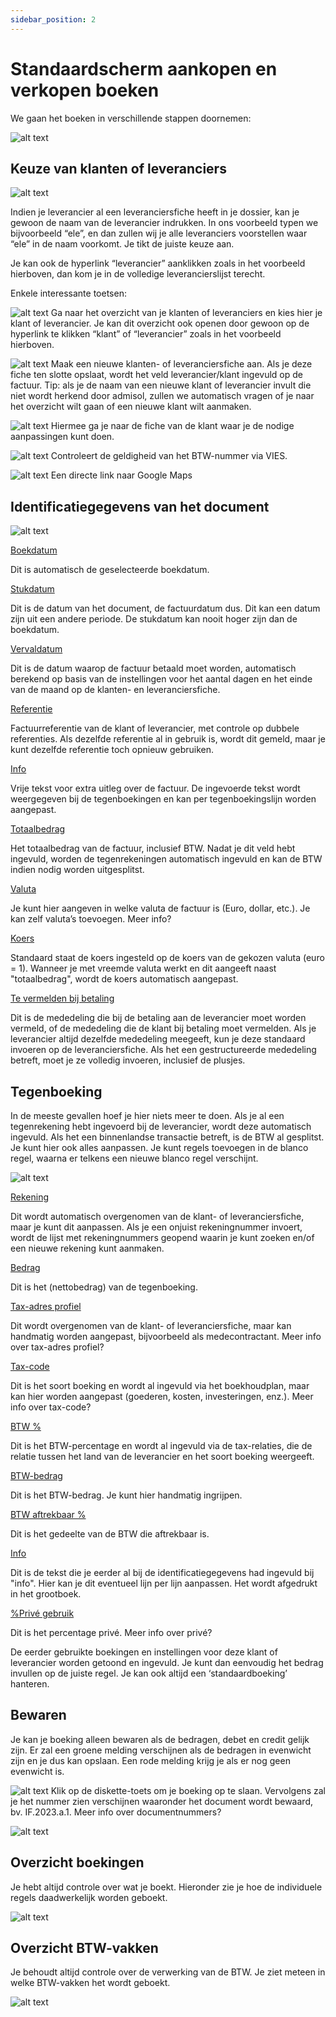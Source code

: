 ```yaml
---
sidebar_position: 2
---
```


# Standaardscherm aankopen en verkopen boeken

We gaan het boeken in verschillende stappen doornemen:

![alt text](../../../../resources/documentboeken/image-3.png)

## Keuze van klanten of leveranciers

![alt text](../../../../resources/documentboeken/image-4.png)

Indien je leverancier al een leveranciersfiche heeft in je dossier, kan je gewoon de naam van de leverancier indrukken. In ons voorbeeld typen we bijvoorbeeld “ele”, en dan zullen wij je alle leveranciers voorstellen waar “ele” in de naam voorkomt. Je tikt de juiste keuze aan.

Je kan ook de hyperlink “leverancier” aanklikken zoals in het voorbeeld hierboven, dan kom je in de volledige leverancierslijst terecht. 

Enkele interessante toetsen: 

![alt text](../../../../resources/documentboeken/image-5.png) Ga naar het overzicht van je klanten of leveranciers en kies hier je klant of leverancier. Je kan dit overzicht ook openen door gewoon op de hyperlink te klikken “klant” of “leverancier” zoals in het voorbeeld hierboven.

![alt text](../../../../resources/documentboeken/image-6.png) Maak een nieuwe klanten- of leveranciersfiche aan. Als je deze fiche ten slotte opslaat, wordt het veld leverancier/klant ingevuld op de factuur.
Tip: als je de naam van een nieuwe klant of leverancier invult die niet wordt herkend door admisol, zullen we automatisch vragen of je naar het overzicht wilt gaan of een nieuwe klant wilt aanmaken.

![alt text](../../../../resources/documentboeken/image-7.png) Hiermee ga je naar de fiche van de klant waar je de nodige aanpassingen kunt doen.

![alt text](../../../../resources/documentboeken/image-8.png) Controleert de geldigheid van het BTW-nummer via VIES.

![alt text](../../../../resources/documentboeken/image-9.png) Een directe link naar Google Maps


## Identificatiegegevens van het document

![alt text](../../../../resources/documentboeken/image-10.png)

<u>Boekdatum</u>

Dit is automatisch de geselecteerde boekdatum. 

<u>Stukdatum</u>

Dit is de datum van het document, de factuurdatum dus. Dit kan een datum zijn uit een andere periode. De stukdatum kan nooit hoger zijn dan de boekdatum. 

<u>Vervaldatum</u>

Dit is de datum waarop de factuur betaald moet worden, automatisch berekend op basis van de instellingen voor het aantal dagen en het einde van de maand op de klanten- en leveranciersfiche.

<u>Referentie</u>

Factuurreferentie van de klant of leverancier, met controle op dubbele referenties. Als dezelfde referentie al in gebruik is, wordt dit gemeld, maar je kunt dezelfde referentie toch opnieuw gebruiken.

<u>Info</u>

Vrije tekst voor extra uitleg over de factuur. De ingevoerde tekst wordt weergegeven bij de tegenboekingen en kan per tegenboekingslijn worden aangepast.

<u>Totaalbedrag</u>

Het totaalbedrag van de factuur, inclusief BTW. Nadat je dit veld hebt ingevuld, worden de tegenrekeningen automatisch ingevuld en kan de BTW indien nodig worden uitgesplitst. 

<u>Valuta</u>

Je kunt hier aangeven in welke valuta de factuur is (Euro, dollar, etc.). Je kan zelf valuta’s toevoegen. Meer info?

<u>Koers</u>

Standaard staat de koers ingesteld op de koers van de gekozen valuta (euro = 1). Wanneer je met vreemde valuta werkt en dit aangeeft naast "totaalbedrag", wordt de koers automatisch aangepast.

<u>Te vermelden bij betaling</u>

Dit is de mededeling die bij de betaling aan de leverancier moet worden vermeld, of de mededeling die de klant bij betaling moet vermelden. Als je leverancier altijd dezelfde mededeling meegeeft, kun je deze standaard invoeren op de leveranciersfiche. Als het een gestructureerde mededeling betreft, moet je ze volledig invoeren, inclusief de plusjes.

## Tegenboeking

In de meeste gevallen hoef je hier niets meer te doen. Als je al een tegenrekening hebt ingevoerd bij de leverancier, wordt deze automatisch ingevuld. Als het een binnenlandse transactie betreft, is de BTW al gesplitst. Je kunt hier ook alles aanpassen. Je kunt regels toevoegen in de blanco regel, waarna er telkens een nieuwe blanco regel verschijnt.

![alt text](../../../../resources/documentboeken/image-11.png)

<u>Rekening</u>

Dit wordt automatisch overgenomen van de klant- of leveranciersfiche, maar je kunt dit aanpassen. Als je een onjuist rekeningnummer invoert, wordt de lijst met rekeningnummers geopend waarin je kunt zoeken en/of een nieuwe rekening kunt aanmaken.

<u>Bedrag</u>

Dit is het (nettobedrag) van de tegenboeking.

<u>Tax-adres profiel</u>

Dit wordt overgenomen van de klant- of leveranciersfiche, maar kan handmatig worden aangepast, bijvoorbeeld als medecontractant. Meer info over tax-adres profiel?

<u>Tax-code</u>

Dit is het soort boeking en wordt al ingevuld via het boekhoudplan, maar kan hier worden aangepast (goederen, kosten, investeringen, enz.). Meer info over tax-code?

<u>BTW %</u>

Dit is het BTW-percentage en wordt al ingevuld via de tax-relaties, die de relatie tussen het land van de leverancier en het soort boeking weergeeft.

<u>BTW-bedrag</u>

Dit is het BTW-bedrag. Je kunt hier handmatig ingrijpen.

<u>BTW aftrekbaar %</u>

Dit is het gedeelte van de BTW die aftrekbaar is.

<u>Info</u>

Dit is de tekst die je eerder al bij de identificatiegegevens had ingevuld bij "info". Hier kan je dit eventueel lijn per lijn aanpassen. Het wordt afgedrukt in het grootboek.

<u>%Privé gebruik</u>

Dit is het percentage privé. Meer info over privé?

De eerder gebruikte boekingen en instellingen voor deze klant of leverancier worden getoond en ingevuld. Je kunt dan eenvoudig het bedrag invullen op de juiste regel. Je kan ook altijd een ‘standaardboeking’ hanteren.

## Bewaren

Je kan je boeking alleen bewaren als de bedragen, debet en credit gelijk zijn. Er zal een groene melding verschijnen als de bedragen in evenwicht zijn en je dus kan opslaan. Een rode melding krijg je als er nog geen evenwicht is. 

![alt text](../../../../resources/documentboeken/image-12.png) Klik op de diskette-toets om je boeking op te slaan. Vervolgens zal je het nummer zien verschijnen waaronder het document wordt bewaard, bv. IF.2023.a.1. Meer info over documentnummers? 

![alt text](../../../../resources/documentboeken/image-13.png)



## Overzicht boekingen

Je hebt altijd controle over wat je boekt. Hieronder zie je hoe de individuele regels daadwerkelijk worden geboekt.

![alt text](../../../../resources/documentboeken/image-14.png)

## Overzicht BTW-vakken

Je behoudt altijd controle over de verwerking van de BTW. Je ziet meteen in welke BTW-vakken het wordt geboekt.

![alt text](../../../../resources/documentboeken/image-15.png)
